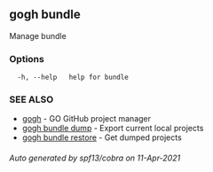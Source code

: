 ## gogh bundle

Manage bundle

### Options

```
  -h, --help   help for bundle
```

### SEE ALSO

* [gogh](gogh.md)	 - GO GitHub project manager
* [gogh bundle dump](gogh_bundle_dump.md)	 - Export current local projects
* [gogh bundle restore](gogh_bundle_restore.md)	 - Get dumped projects

###### Auto generated by spf13/cobra on 11-Apr-2021
